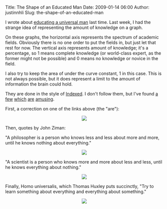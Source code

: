 Title: The Shape of an Educated Man
Date: 2009-01-14 06:00
Author: justinnhli
Slug: the-shape-of-an-educated-man

I wrote about [educating a universal
man](http://justinnhli.blogspot.com/2008/12/homo-universalis.html) last
time. Last week, I had the strange idea of representing the amount of
knowledge on a graph.

On these graphs, the horizontal axis represents the spectrum of academic
fields. Obviously there is no one order to put the fields in, but just
let that rest for now. The vertical axis represents amount of knowledge;
it's a percentage, so 1 means complete knowledge (or world-class expert,
as the former might not be possible) and 0 means no knowledge or novice
in the field.

I also try to keep the area of under the curve constant, 1 in this case.
This is not always possible, but it does represent a limit to the amount
of information the brain could hold.

They are done in the style of [Indexed](http://thisisindexed.com/). I
don't follow them, but I've found
[a](http://thisisindexed.com/2008/07/manna-from-heaven-to-ebay/)
[few](http://thisisindexed.com/2008/11/7-wonders-of-the-modern-world/)
[which](http://thisisindexed.com/2008/11/dont-yell-at-me/)
[are](http://thisisindexed.com/2008/08/humbling/)
[amusing](http://thisisindexed.com/2008/08/and-little-boys-snicker/).

First, a correction on one of the links above (the "are"):

<div class="separator" style="clear:both;text-align:center;">

[![](http://justinnhli.files.wordpress.com/2009/01/edde3-things-we-know.png?w=300)](http://justinnhli.files.wordpress.com/2009/01/edde3-things-we-know.png)

</div>

Then, quotes by John Ziman:

"A philosopher is a person who knows less and less about more and more,
until he knows nothing about everything."

<div class="separator" style="clear:both;text-align:center;">

[![](http://justinnhli.files.wordpress.com/2009/01/77295-philosophers.png?w=300)](http://justinnhli.files.wordpress.com/2009/01/77295-philosophers.png)

</div>

"A scientist is a person who knows more and more about less and less,
until he knows everything about nothing."

<div class="separator" style="clear:both;text-align:center;">

[![](http://justinnhli.files.wordpress.com/2009/01/20f21-scientists.png?w=300)](http://justinnhli.files.wordpress.com/2009/01/20f21-scientists.png)

</div>

Finally, Homo universalis, which Thomas Huxley puts succinctly, "Try to
learn something about everything and everything about something."

<div class="separator" style="clear:both;text-align:center;">

[![](http://justinnhli.files.wordpress.com/2009/01/6e889-homo-universalis.png?w=300)](http://justinnhli.files.wordpress.com/2009/01/6e889-homo-universalis.png)

</div>
